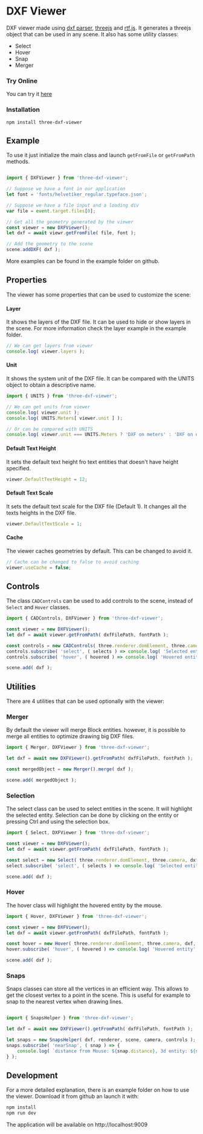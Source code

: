 # DXF Viewer

DXF viewer made using [dxf parser](https://github.com/skymakerolof/dxf), [threejs](https://github.com/mrdoob/three.js/) and [rtf.js](https://github.com/tbluemel/rtf.js). It generates a threejs object that can be used in any scene. It also has some utility classes:
* Select
* Hover
* Snap
* Merger

### Try Online

You can try it [here](https://ieskudero.github.io/three-dxf-viewer/)

### Installation

```shell
npm install three-dxf-viewer
```

## Example

To use it just initialize the main class and launch `getFromFile` or `getFromPath` methods.

```js

import { DXFViewer } from 'three-dxf-viewer';

// Suppose we have a font in our application 
let font = 'fonts/helvetiker_regular.typeface.json';

// Suppose we have a file input and a loading div
var file = event.target.files[0];

// Get all the geometry generated by the viewer
const viewer = new DXFViewer();
let dxf = await viewr.getFromFile( file, font );

// Add the geometry to the scene
scene.addDXF( dxf );
```

More examples can be found in the example folder on github.

## Properties

The viewer has some properties that can be used to customize the scene:

#### Layer
It shows the layers of the DXF file. It can be used to hide or show layers in the scene. For more information check the layer example in the example folder.
```js
// We can get layers from viewer
console.log( viewer.layers );
```
#### Unit
It shows the system unit of the DXF file. It can be compared with the UNITS object to obtain a descriptive name.
```js
import { UNITS } from 'three-dxf-viewer';

// We can get units from viewer
console.log( viewer.unit );
console.log( UNITS.Meters[ viewer.unit ] );

// Or can be compared with UNITS
console.log( viewer.unit === UNITS.Meters ? 'DXF on meters' : 'DXF on other units' );
```

#### Default Text Height
It sets the default text height fro text entities that doesn't have height specified.
```js
viewer.DefaultTextHeight = 12;
```

#### Default Text Scale
It sets the default text scale for the DXF file (Default 1). It changes all the texts heights in the DXF file.
```js 
viewer.DefaultTextScale = 1;
```

#### Cache
The viewer caches geometries by default. This can be changed to avoid it.
```js
// Cache can be changed to false to avoid caching
viewer.useCache = false;
```

## Controls

The class `CADControls` can be used to add controls to the scene, instead of `Select` and `Hover` classes.

```js
import { CADControls, DXFViewer } from 'three-dxf-viewer';

const viewer = new DXFViewer();
let dxf = await viewer.getFromPath( dxfFilePath, fontPath );

const controls = new CADControls( three.renderer.domElement, three.camera, dxf, viewer.lastDXF );
controls.subscribe( 'select', ( selects ) => console.log( 'Selected entities', selects ) );
controls.subscribe( 'hover', ( hovered ) => console.log( 'Hovered entity', hovered.userData.entity ) );

scene.add( dxf );

```

## Utilities

There are 4 utilities that can be used optionally with the viewer:

### Merger
By default the viewer will merge Block entities. however, it is possible to merge all entities to optimize drawing big DXF files.

```js
import { Merger, DXFViewer } from 'three-dxf-viewer';

let dxf = await new DXFViewer().getFromPath( dxfFilePath, fontPath );

const mergedObject = new Merger().merge( dxf );

scene.add( mergedObject );

```

### Selection
The select class can be used to select entities in the scene. It will highlight the selected entity. Selection can be done by clicking on the entity or pressing Ctrl and using the selection box.

```js
import { Select, DXFViewer } from 'three-dxf-viewer';

const viewer = new DXFViewer();
let dxf = await viewer.getFromPath( dxfFilePath, fontPath );

const select = new Select( three.renderer.domElement, three.camera, dxf, viewer.lastDXF );
select.subscribe( 'select', ( selects ) => console.log( 'Selected entities', selects ) );

scene.add( dxf );

```

### Hover
The hover class will highlight the hovered entity by the mouse.

```js
import { Hover, DXFViewer } from 'three-dxf-viewer';

const viewer = new DXFViewer();
let dxf = await viewer.getFromPath( dxfFilePath, fontPath );

const hover = new Hover( three.renderer.domElement, three.camera, dxf, viewer.lastDXF );
hover.subscribe( 'hover', ( hovered ) => console.log( 'Hovered entity', hovered.userData.entity ) );

scene.add( dxf );

```

### Snaps
Snaps classes can store all the vertices in an efficient way. This allows to get the closest vertex to a point in the scene. This is useful for example to snap to the nearest vertex when drawing lines.

```js

import { SnapsHelper } from 'three-dxf-viewer';

let dxf = await new DXFViewer().getFromPath( dxfFilePath, fontPath );

let snaps = new SnapsHelper( dxf, renderer, scene, camera, controls );
snaps.subscribe( 'nearSnap', ( snap ) => {			
	console.log( `distance from Mouse: ${snap.distance}, 3d entity: ${snap.snap.entity.uuid}, DXF entity: ${snap.snap.entity.userData.entity.handle}` );
} );

```

## Development

For a more detailed explanation, there is an example folder on how to use the viewer. Download it from github an launch it with:

```js
npm install
npm run dev
```
The application will be available on http://localhost:9009

